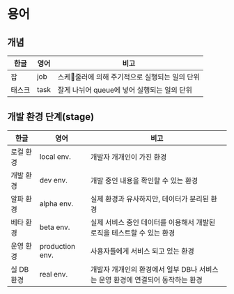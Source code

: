 # 용어

## 개념

| 한글 | 영어 | 비고 |
|-|-|-|
| 잡 | job | 스케줄러에 의해 주기적으로 실행되는 일의 단위 |
| 태스크 | task | 잘게 나뉘어 queue에 넣어 실행되는 일의 단위 |

## 개발 환경 단계(stage)

| 한글 | 영어 | 비고 |
|-|-|-|
| 로컬 환경 | local env. | 개발자 개개인이 가진 환경 |
| 개발 환경 | dev env. | 개발 중인 내용을 확인할 수 있는 환경 |
| 알파 환경 | alpha env. | 실제 환경과 유사하지만, 데이터가 분리된 환경 |
| 베타 환경 | beta env. | 실제 서비스 중인 데이터를 이용해서 개발된 로직을 테스트할 수 있는 환경 |
| 운영 환경 | production env. | 사용자들에게 서비스 되고 있는 환경 |
| 실 DB 환경 | real env. | 개발자 개개인의 환경에서 일부 DB나 서비스는 운영 환경에 연결되어 동작하는 환경 |
